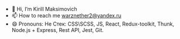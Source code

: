 - 👋 Hi, I’m Kirill Maksimovich
- 📫 How to reach me warznether2@yandex.ru
- 😄 Pronouns: He
Стек: CSS\SCSS, JS, React, Redux-toolkit, Thunk, Node.js + Express, Rest API, Jest, Git.

<!---
Zombie7892/Zombie7892 is a ✨ special ✨ repository because its `README.md` (this file) appears on your GitHub profile.
You can click the Preview link to take a look at your changes.
--->
